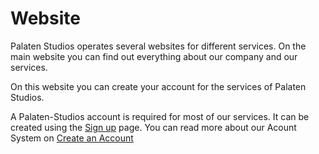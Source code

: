 # Website

Palaten Studios operates several websites for different services. 
On the main website you can find out everything about our company and our services. 

On this website you can create your account for the services of Palaten Studios.

A Palaten-Studios account is required for most of our services.
It can be created using the [Sign up](https://palaten.de/register) page.
You can read more about our Acount System on [Create an Account](create-account.md) 